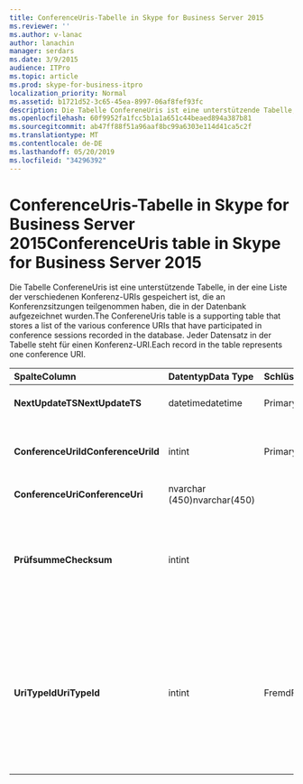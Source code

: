 ```yaml
---
title: ConferenceUris-Tabelle in Skype for Business Server 2015
ms.reviewer: ''
ms.author: v-lanac
author: lanachin
manager: serdars
ms.date: 3/9/2015
audience: ITPro
ms.topic: article
ms.prod: skype-for-business-itpro
localization_priority: Normal
ms.assetid: b1721d52-3c65-45ea-8997-06af8fef93fc
description: Die Tabelle ConfereneUris ist eine unterstützende Tabelle, in der eine Liste der verschiedenen Konferenz-URIs gespeichert ist, die an Konferenzsitzungen teilgenommen haben, die in der Datenbank aufgezeichnet wurden. Jeder Datensatz in der Tabelle steht für einen Konferenz-URI.
ms.openlocfilehash: 60f9952fa1fcc5b1a1a651c44beaed894a387b81
ms.sourcegitcommit: ab47ff88f51a96aaf8bc99a6303e114d41ca5c2f
ms.translationtype: MT
ms.contentlocale: de-DE
ms.lasthandoff: 05/20/2019
ms.locfileid: "34296392"
---
```

# <a name="conferenceuris-table-in-skype-for-business-server-2015"></a><span data-ttu-id="07e23-104">ConferenceUris-Tabelle in Skype for Business Server 2015</span><span class="sxs-lookup"><span data-stu-id="07e23-104">ConferenceUris table in Skype for Business Server 2015</span></span>
 
<span data-ttu-id="07e23-105">Die Tabelle ConfereneUris ist eine unterstützende Tabelle, in der eine Liste der verschiedenen Konferenz-URIs gespeichert ist, die an Konferenzsitzungen teilgenommen haben, die in der Datenbank aufgezeichnet wurden.</span><span class="sxs-lookup"><span data-stu-id="07e23-105">The ConfereneUris table is a supporting table that stores a list of the various conference URIs that have participated in conference sessions recorded in the database.</span></span> <span data-ttu-id="07e23-106">Jeder Datensatz in der Tabelle steht für einen Konferenz-URI.</span><span class="sxs-lookup"><span data-stu-id="07e23-106">Each record in the table represents one conference URI.</span></span>
  
|<span data-ttu-id="07e23-107">**Spalte**</span><span class="sxs-lookup"><span data-stu-id="07e23-107">**Column**</span></span>|<span data-ttu-id="07e23-108">**Datentyp**</span><span class="sxs-lookup"><span data-stu-id="07e23-108">**Data Type**</span></span>|<span data-ttu-id="07e23-109">**Schlüssel/Index**</span><span class="sxs-lookup"><span data-stu-id="07e23-109">**Key/Index**</span></span>|<span data-ttu-id="07e23-110">**Details**</span><span class="sxs-lookup"><span data-stu-id="07e23-110">**Details**</span></span>|
|:-----|:-----|:-----|:-----|
|<span data-ttu-id="07e23-111">**NextUpdateTS**</span><span class="sxs-lookup"><span data-stu-id="07e23-111">**NextUpdateTS**</span></span> <br/> |<span data-ttu-id="07e23-112">datetime</span><span class="sxs-lookup"><span data-stu-id="07e23-112">datetime</span></span>  <br/> |<span data-ttu-id="07e23-113">Primary</span><span class="sxs-lookup"><span data-stu-id="07e23-113">Primary</span></span>  <br/> |<span data-ttu-id="07e23-114">Zeitstempel, intern verwendet.</span><span class="sxs-lookup"><span data-stu-id="07e23-114">Time stamp, Internal used.</span></span>  <br/> |
|<span data-ttu-id="07e23-115">**ConferenceUriId**</span><span class="sxs-lookup"><span data-stu-id="07e23-115">**ConferenceUriId**</span></span> <br/> |<span data-ttu-id="07e23-116">int</span><span class="sxs-lookup"><span data-stu-id="07e23-116">int</span></span>  <br/> |<span data-ttu-id="07e23-117">Primary</span><span class="sxs-lookup"><span data-stu-id="07e23-117">Primary</span></span>  <br/> |<span data-ttu-id="07e23-118">Eindeutige Nummer, die diesen Konferenz-URI kennzeichnet.</span><span class="sxs-lookup"><span data-stu-id="07e23-118">Unique number identifying this conference URI.</span></span>  <br/> |
|<span data-ttu-id="07e23-119">**ConferenceUri**</span><span class="sxs-lookup"><span data-stu-id="07e23-119">**ConferenceUri**</span></span> <br/> |<span data-ttu-id="07e23-120">nvarchar (450)</span><span class="sxs-lookup"><span data-stu-id="07e23-120">nvarchar(450)</span></span>  <br/> ||<span data-ttu-id="07e23-121">Konferenz-URI</span><span class="sxs-lookup"><span data-stu-id="07e23-121">Conference URI.</span></span>  <br/> |
|<span data-ttu-id="07e23-122">**Prüfsumme**</span><span class="sxs-lookup"><span data-stu-id="07e23-122">**Checksum**</span></span> <br/> |<span data-ttu-id="07e23-123">int</span><span class="sxs-lookup"><span data-stu-id="07e23-123">int</span></span>  <br/> ||<span data-ttu-id="07e23-124">Prüfsumme von ConferenceUri.</span><span class="sxs-lookup"><span data-stu-id="07e23-124">Checksum of ConferenceUri.</span></span> <span data-ttu-id="07e23-125">Wird verwendet, um die Geschwindigkeit von Datenbanksuchen zu erhöhen.</span><span class="sxs-lookup"><span data-stu-id="07e23-125">Used to increases the speed of database searches.</span></span>  <br/> |
|<span data-ttu-id="07e23-126">**UriTypeId**</span><span class="sxs-lookup"><span data-stu-id="07e23-126">**UriTypeId**</span></span> <br/> |<span data-ttu-id="07e23-127">int</span><span class="sxs-lookup"><span data-stu-id="07e23-127">int</span></span>  <br/> |<span data-ttu-id="07e23-128">Fremd</span><span class="sxs-lookup"><span data-stu-id="07e23-128">Foreign</span></span>  <br/> |<span data-ttu-id="07e23-129">URI-Typ wie conf: Chat für im-Konferenz oder conf: Audio-Video für Audio/Video-Konferenz.</span><span class="sxs-lookup"><span data-stu-id="07e23-129">URI type, such as conf:chat for IM conference, or conf:audio-video for audio/video conference.</span></span> <span data-ttu-id="07e23-130">Weitere Informationen finden Sie in der [Tabelle UriTypes](uritypes.md) .</span><span class="sxs-lookup"><span data-stu-id="07e23-130">See the [UriTypes table](uritypes.md) table for more information.</span></span> <br/> |
   

